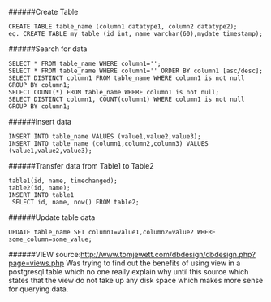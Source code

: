 ######Create Table
```
CREATE TABLE table_name (column1 datatype1, column2 datatype2);
eg. CREATE TABLE my_table (id int, name varchar(60),mydate timestamp);
```

######Search for data
```
SELECT * FROM table_name WHERE column1='';
SELECT * FROM table_name WHERE column1='' ORDER BY column1 [asc/desc];
SELECT DISTINCT column1 FROM table_name WHERE column1 is not null GROUP BY column1;
SELECT COUNT(*) FROM table_name WHERE column1 is not null;
SELECT DISTINCT column1, COUNT(column1) WHERE column1 is not null GROUP BY column1;
```

######Insert data
```
INSERT INTO table_name VALUES (value1,value2,value3);
INSERT INTO table_name (column1,column2,column3) VALUES (value1,value2,value3);
```

######Transfer data from Table1 to Table2
```
table1(id, name, timechanged);
table2(id, name);
INSERT INTO table1
 SELECT id, name, now() FROM table2;
```

######Update table data
```
UPDATE table_name SET column1=value1,column2=value2 WHERE some_column=some_value;
``` 

######VIEW
source:http://www.tomjewett.com/dbdesign/dbdesign.php?page=views.php
Was trying to find out the benefits of using view in a postgresql table which no one really explain why until this source which states that the view do not take up any disk space which makes more sense for querying data.
```

```
